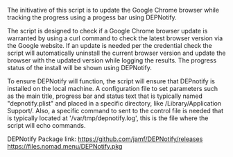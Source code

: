 The initivative of this script is to update the Google Chrome browser while tracking the progress using a progess bar using DEPNotify. 

The script is designed to check if a Google Chrome browser update is warranted by using a curl command to check the latest browser version via the Google website. If an update is needed per the credential check the script will automatically uninstall the current browser version and update the browser with the updated version while logging the results. The progress status of the install will be shown using DEPNotify. 

To ensure DEPNotify will function, the script will ensure that DEPnotify is installed on the local machine. A configuration file to set parameters such as the main title, progress bar and status text that is typically named "depnotify.plist" and placed in a specific directory, like /Library/Application Support/. Also, a specific command to sent to the control file is needed that is typically located at '/var/tmp/depnotify.log', this is the file where the script will echo commands. 

DEPNotify Package link: https://github.com/jamf/DEPNotify/releases
https://files.nomad.menu/DEPNotify.pkg


